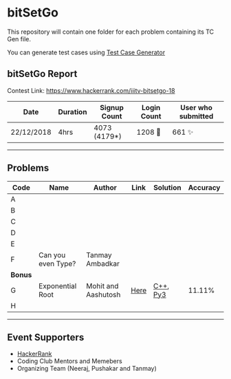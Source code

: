 # bitSetGo

This repository will contain one folder for each problem containing its TC Gen file.

You can generate test cases using [Test Case Generator](git.io/tcgen)

## bitSetGo Report

Contest Link: https://www.hackerrank.com/iiitv-bitsetgo-18

Date | Duration | Signup Count | Login Count | User who submitted |
------------------ | ------------- | ------------- | ------------- | ------------- |
22/12/2018 | 4hrs | 4073 (4179*) | 1208 🎉 | 661 ✨ |

---

## Problems

Code | Name | Author | Link | Solution | Accuracy |
------------------ | ------------- | ------------- | ------------- | ------------- | ---------- |
A |  |  |  |  |  |
B |  |  |  |  |  |
C |  |  |  |  |  |
D |  |  |  |  |  |
E |  |  |  |  |  |
F |Can you even Type?  | Tanmay Ambadkar |  |  |  |
|   **Bonus**     |
G | Exponential Root | Mohit and Aashutosh  | [Here](https://www.hackerrank.com/contests/iiitv-bitsetgo-18/challenges/god-mod) | [C++](G-exponentialRoot/logic.cpp), [Py3](G-exponentialRoot/logic.py)| 11.11%  |
H |  |  |  |  |  |

---

## Event Supporters

- [HackerRank](https://www.hackerrank.com)
- Coding Club Mentors and Memebers
- Organizing Team (Neeraj, Pushakar and Tanmay)
